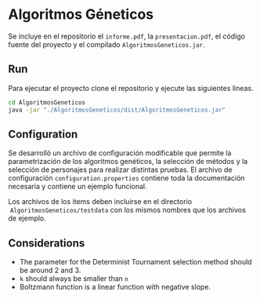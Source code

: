 # Algoritmos Géneticos

Se incluye en el repositorio el `informe.pdf`, la `presentacion.pdf`, el código fuente del proyecto y el compilado `AlgoritmosGeneticos.jar`.

## Run

Para ejecutar el proyecto clone el repositorio y ejecute las siguientes lineas.

```sh
cd AlgoritmosGeneticos
java -jar "./AlgoritmosGeneticos/dist/AlgoritmosGeneticos.jar"
```

## Configuration

Se desarrolló un archivo de configuración modificable que permite la parametrización de los algoritmos genéticos, la selección de métodos y la selección de personajes para realizar distintas pruebas. El archivo de configuración `configuration.properties` contiene toda la documentación necesaria y contiene un ejemplo funcional.

Los archivos de los items deben incluirse en el directorio  `AlgoritmosGeneticos/testdata` con los mismos nombres que los archivos de ejemplo.

## Considerations

* The parameter for the Determinist Tournament selection method should be around 2 and 3.
* `k` should always be smaller than `n`
* Boltzmann function is a linear function with negative slope.


